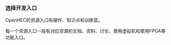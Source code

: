 ### 选择开发入口

OpenHEC的资源入口有硬件、知识点和训练营。

每一个资源入口一般有对应资源的文档、资料、讨论、使用虚拟机和使用FPGA等功能入口。

#### 

#### 

#### 

#### 



